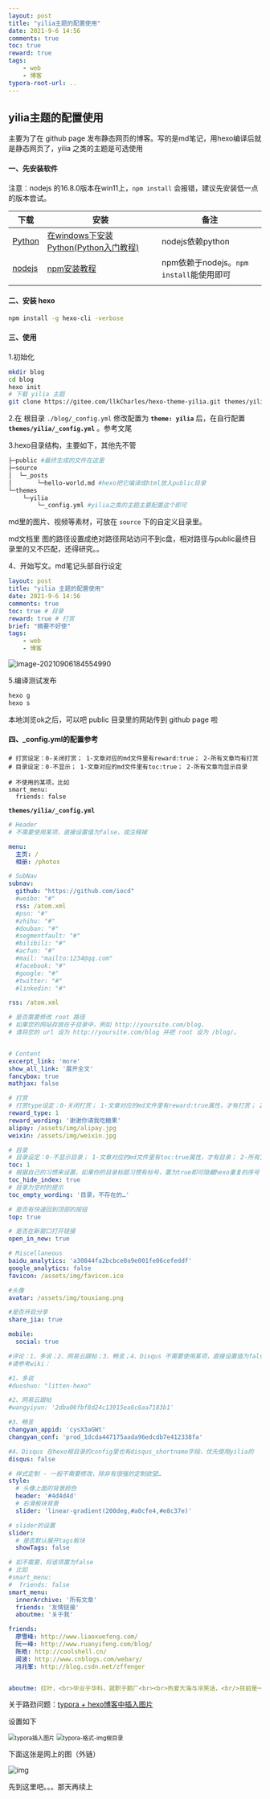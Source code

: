 ```yaml
---
layout: post
title: "yilia主题的配置使用"
date: 2021-9-6 14:56
comments: true
toc: true
reward: true
tags: 
	- web
	- 博客
typora-root-url: ..
---
```


## yilia主题的配置使用

主要为了在 github page 发布静态网页的博客。写的是md笔记，用hexo编译后就是静态网页了，yilia 之类的主题是可选使用



#### 一、先安装软件

注意：nodejs 的16.8.0版本在win11上，`npm install` 会报错，建议先安装低一点的版本尝试。

| 下载                                 | 安装                                                         | 备注                                     |
| ------------------------------------ | ------------------------------------------------------------ | ---------------------------------------- |
| [Python](https://www.python.org/)    | [在windows下安装Python(Python入门教程)](https://my.oschina.net/u/3704591/blog/4566022) | nodejs依赖python                         |
| [nodejs](http://nodejs.cn/download/) | [npm安装教程](https://www.cnblogs.com/lgx5/p/10732016.html)  | npm依赖于nodejs。`npm install`能使用即可 |
|                                      |                                                              |                                          |



#### 二、安装 hexo

```sh
npm install -g hexo-cli -verbose
```



#### 三、使用

1.初始化

```sh
mkdir blog
cd blog
hexo init
# 下载 yilia 主题
git clone https://gitee.com/llkCharles/hexo-theme-yilia.git themes/yilia
```



2.在 根目录 `./blog/_config.yml` 修改配置为 **`theme: yilia`** 后，在自行配置 **`themes/yilia/_config.yml`** 。参考文尾



3.hexo目录结构，主要如下，其他先不管

```sh
├─public #最终生成的文件在这里
├─source
│  └─_posts
│       └─hello-world.md #hexo把它编译成html放入public目录
└─themes
    └─yilia
        └─_config.yml #yilia之类的主题主要配置这个即可
```

md里的图片、视频等素材，可放在 `source` 下的自定义目录里。

md文档里 图的路径设置成绝对路径网站访问不到c盘，相对路径与public最终目录里的又不匹配，还得研究。。



4、开始写文。md笔记头部自行设定

```yaml
layout: post
title: "yilia 主题的配置使用"
date: 2021-9-6 14:56
comments: true
toc: true # 目录
reward: true # 打赏
brief: "摘要不好使"
tags: 
	- web
	- 博客
```

![image-20210906184554990](/assets/blogimg/yilia主题的配置使用/image-20210906184554990.png)

5.编译测试发布

```sh
hexo g
hexo s
```

本地浏览ok之后，可以吧 public 目录里的网站传到 github page 啦



#### 四、_config.yml的配置参考

```
# 打赏设定：0-关闭打赏； 1-文章对应的md文件里有reward:true； 2-所有文章均有打赏
# 目录设定：0-不显示； 1-文章对应的md文件里有toc:true； 2-所有文章均显示目录

# 不使用的某项，比如
smart_menu:
  friends: false
```



**`themes/yilia/_config.yml`** 

```yaml
# Header
# 不需要使用某项，直接设置值为false，或注释掉

menu:
  主页: /
  相册: /photos

# SubNav
subnav:
  github: "https://github.com/iocd"
  #weibo: "#"
  rss: /atom.xml
  #psn: "#"
  #zhihu: "#"
  #douban: "#"
  #segmentfault: "#"
  #bilibili: "#"
  #acfun: "#"
  #mail: "mailto:1234@qq.com"
  #facebook: "#"
  #google: "#"
  #twitter: "#"
  #linkedin: "#"

rss: /atom.xml

# 是否需要修改 root 路径
# 如果您的网站存放在子目录中，例如 http://yoursite.com/blog，
# 请将您的 url 设为 http://yoursite.com/blog 并把 root 设为 /blog/。


# Content
excerpt_link: 'more'
show_all_link: '展开全文'
fancybox: true
mathjax: false

# 打赏
# 打赏type设定：0-关闭打赏； 1-文章对应的md文件里有reward:true属性，才有打赏； 2-所有文章均有打赏
reward_type: 1
reward_wording: '谢谢你请我吃糖果'
alipay: /assets/img/alipay.jpg
weixin: /assets/img/weixin.jpg

# 目录
# 目录设定：0-不显示目录； 1-文章对应的md文件里有toc:true属性，才有目录； 2-所有文章均显示目录
toc: 1
# 根据自己的习惯来设置，如果你的目录标题习惯有标号，置为true即可隐藏hexo重复的序号；否则置为false
toc_hide_index: true
# 目录为空时的提示
toc_empty_wording: '目录，不存在的…'

# 是否有快速回到顶部的按钮
top: true

# 是否在新窗口打开链接
open_in_new: true

# Miscellaneous
baidu_analytics: 'a30844fa2bcbce0a9e001fe06cefeddf'
google_analytics: false
favicon: /assets/img/favicon.ico

#头像
avatar: /assets/img/touxiang.png

#是否开启分享
share_jia: true

mobile:
  social: true

#评论：1、多说；2、网易云跟帖；3、畅言；4、Disqus 不需要使用某项，直接设置值为false，或注释掉
#请参考wiki：

#1、多说
#duoshuo: "litten-hexo"

#2、网易云跟帖
#wangyiyun: '2dba06fbf8d24c13915ea6c6aa7183b1'

#3、畅言
changyan_appid: 'cysX3aGWt'
changyan_conf: 'prod_1dcda447175aada96edcdb7e412338fa'

#4、Disqus 在hexo根目录的config里也有disqus_shortname字段，优先使用yilia的
disqus: false

# 样式定制 - 一般不需要修改，除非有很强的定制欲望…
style:
  # 头像上面的背景颜色
  header: '#4d4d4d'
  # 右滑板块背景
  slider: 'linear-gradient(200deg,#a0cfe4,#e8c37e)'

# slider的设置
slider:
  # 是否默认展开tags板块
  showTags: false

# 如不需要，将该项置为false
# 比如
#smart_menu:
#  friends: false
smart_menu:
  innerArchive: '所有文章'
  friends: '友情链接'
  aboutme: '关于我'

friends:
  廖雪峰: http://www.liaoxuefeng.com/
  阮一峰: http://www.ruanyifeng.com/blog/
  陈皓: http://coolshell.cn/
  闻波: http://www.cnblogs.com/webary/
  冯兆峯: http://blog.csdn.net/zffenger


aboutme: 红叶，<br>毕业于华科，就职于鹅厂<br><br>热爱大海与冷笑话，<br/>目前是一枚前端<br/><br/>胆小认生，不易相处，<br>年轻无为，卖马为生。

```

关于路劲问题：[typora + hexo博客中插入图片](https://blog.csdn.net/qq_32623363/article/details/100524856)

设置如下

<img src="/assets/blogimg/yilia主题的配置使用/typora插入图片.png" alt="typora插入图片" style="zoom:80%;" />

<img src="/assets/blogimg/yilia主题的配置使用/typora-格式-img根目录.png" alt="typora-格式-img根目录" style="zoom: 80%;" />



下面这张是网上的图（外链）

![img](https://www.baidu.com/img/flexible/logo/pc/result.png)



先到这里吧。。。那天再续上

